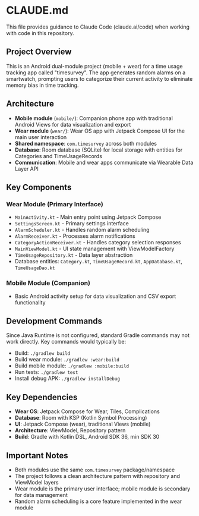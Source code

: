 # CLAUDE.md

This file provides guidance to Claude Code (claude.ai/code) when working with code in this repository.

## Project Overview

This is an Android dual-module project (mobile + wear) for a time usage tracking app called "timesurvey". The app generates random alarms on a smartwatch, prompting users to categorize their current activity to eliminate memory bias in time tracking.

## Architecture

- **Mobile module** (`mobile/`): Companion phone app with traditional Android Views for data visualization and export
- **Wear module** (`wear/`): Wear OS app with Jetpack Compose UI for the main user interaction
- **Shared namespace**: `com.timesurvey` across both modules
- **Database**: Room database (SQLite) for local storage with entities for Categories and TimeUsageRecords
- **Communication**: Mobile and wear apps communicate via Wearable Data Layer API

## Key Components

### Wear Module (Primary Interface)
- `MainActivity.kt` - Main entry point using Jetpack Compose
- `SettingsScreen.kt` - Primary settings interface
- `AlarmScheduler.kt` - Handles random alarm scheduling
- `AlarmReceiver.kt` - Processes alarm notifications
- `CategoryActionReceiver.kt` - Handles category selection responses
- `MainViewModel.kt` - UI state management with ViewModelFactory
- `TimeUsageRepository.kt` - Data layer abstraction
- Database entities: `Category.kt`, `TimeUsageRecord.kt`, `AppDatabase.kt`, `TimeUsageDao.kt`

### Mobile Module (Companion)
- Basic Android activity setup for data visualization and CSV export functionality

## Development Commands

Since Java Runtime is not configured, standard Gradle commands may not work directly. Key commands would typically be:

- Build: `./gradlew build`
- Build wear module: `./gradlew :wear:build`
- Build mobile module: `./gradlew :mobile:build`
- Run tests: `./gradlew test`
- Install debug APK: `./gradlew installDebug`

## Key Dependencies

- **Wear OS**: Jetpack Compose for Wear, Tiles, Complications
- **Database**: Room with KSP (Kotlin Symbol Processing)
- **UI**: Jetpack Compose (wear), traditional Views (mobile)
- **Architecture**: ViewModel, Repository pattern
- **Build**: Gradle with Kotlin DSL, Android SDK 36, min SDK 30

## Important Notes

- Both modules use the same `com.timesurvey` package/namespace
- The project follows a clean architecture pattern with repository and ViewModel layers
- Wear module is the primary user interface; mobile module is secondary for data management
- Random alarm scheduling is a core feature implemented in the wear module